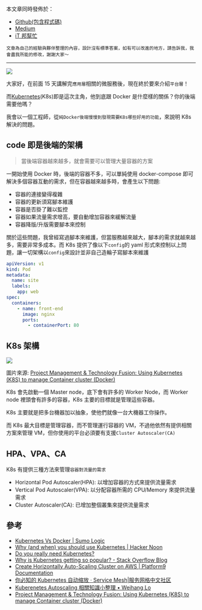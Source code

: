 本文章同時發佈於：

- [Github(包含程式碼)](https://github.com/superj80820/2020-ithelp-contest/blob/master/DAY16)
- [Medium](https://medium.com/%E9%AB%92%E6%A1%B6%E5%AD%90/day16-kubernetes-%E7%AE%A1%E7%90%86%E4%B8%80%E5%88%87%E5%BE%AE%E6%9C%8D%E5%8B%99%E7%9A%84%E4%B8%96%E7%95%8C%E6%A8%B9-f46af8e1f424)
- [iT 邦幫忙](https://ithelp.ithome.com.tw/articles/10246632)

```
文章為自己的經驗與夥伴整理的內容，設計沒有標準答案，如有可以改進的地方，請告訴我，我會盡我所能的修改，謝謝大家～
```

---

![](https://i.imgur.com/BPMtKcf.png)

大家好，在前面 15 天講解完`應用層`相關的微服務後，現在終於要來介紹`平台層`！

而[Kubernetes](https://kubernetes.io/)(K8s)即是這次主角，他到底跟 Docker 是什麼樣的關係？你的後端需要他嗎？

我會以一個工程師，從`純Docker後端慢慢到發現需要K8s哪些好用的功能`，來說明 K8s 解決的問題。

## code 即是後端的架構

> 當後端容器越來越多，就會需要可以管理大量容器的方案

一開始使用 Docker 時，後端的容器不多，可以單純使用 docker-compose 即可解決多個容器互動的需求，但在容器越來越多時，會產生以下問題:

- 容器的連接變得複雜
- 容器的更新須寫腳本維護
- 容器是否掛了難以監控
- 容器如果流量需求增高，要自動增加容器來緩解流量
- 容器降版/升版需要腳本來控制

關於這些問題，我曾經寫過腳本來維護，但當服務越來越大，腳本的需求就越來越多，需要非常多成本。而 K8s 提供了像以下`config`的 yaml 形式來控制以上問題，讓一切架構以`config`來設計並非自己造輪子寫腳本來維護

```yaml
apiVersion: v1
kind: Pod
metadata:
  name: site
  labels:
    app: web
spec:
  containers:
    - name: front-end
      image: nginx
      ports:
        - containerPort: 80
```

## K8s 架構

![](https://i.imgur.com/H3HbcvY.png)

圖片來源: [Project Management & Technology Fusion: Using Kubernetes (K8S) to manage Container cluster (Docker)](http://pmtechfusion.blogspot.com/2017/07/using-kubernetes-k8s-to-manage.html)

K8s 會先啟動一個 Master node，底下會有許多的 Worker Node，而 Worker node 裡頭會有許多的容器，K8s 主要的目標就是管理這些容器。

K8s 主要就是把多台機器加以抽象，使他們就像一台大機器工你操作。

而 K8s 最大目標是管理容器，而不管理運行容器的 VM，不過他依然有提供相關方案來管理 VM，但你使用的平台必須要有支援`Cluster Autoscaler(CA)`

## HPA、VPA、CA

K8s 有提供三種方法來管理`容器對流量的需求`

- Horizontal Pod Autoscaler(HPA): 以增加容器的方式來提供流量需求
- Vertical Pod Autoscaler(VPA): 以分配容器所需的 CPU/Memory 來提供流量需求
- Cluster Autoscaler(CA): 已增加整個叢集來提供流量需求

## 參考

- [Kubernetes Vs Docker | Sumo Logic](https://www.sumologic.com/blog/kubernetes-vs-docker/)
- [Why (and when) you should use Kubernetes | Hacker Noon](https://hackernoon.com/why-and-when-you-should-use-kubernetes-8b50915d97d8)
- [Do you really need Kubernetes?](https://blog.thundra.io/do-you-really-need-kubernetes)
- [Why is Kubernetes getting so popular? - Stack Overflow Blog](https://stackoverflow.blog/2020/05/29/why-kubernetes-getting-so-popular/)
- [Create Horizontally Auto-Scaling Cluster on AWS | Platform9 Documentation](https://docs.platform9.com/kubernetes/create-cluster-aws-horizontal-autoscale/)
- [你必知的 Kubernetes 自动缩放 · Service Mesh|服务网格中文社区](https://www.servicemesher.com/blog/k8s-autoscaling-all-you-need-to-know/)
- [Kuberenetes Autoscaling 相關知識小整理 • Weihang Lo](https://weihanglo.tw/posts/2020/k8s-autoscaling/)
- [Project Management & Technology Fusion: Using Kubernetes (K8S) to manage Container cluster (Docker)](http://pmtechfusion.blogspot.com/2017/07/using-kubernetes-k8s-to-manage.html)
